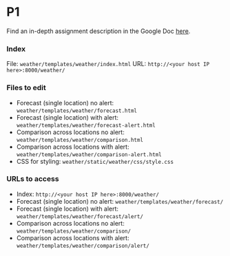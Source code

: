 # P1
Find an in-depth assignment description in the Google Doc [here](https://docs.google.com/document/d/1NkYk-5-kEvDQqUkZbKvcAOOfTQlVvTU36g0f_EcGxmA/edit?usp=sharing). 

### Index
File: `weather/templates/weather/index.html`
URL: `http://<your host IP here>:8000/weather/`

### Files to edit
* Forecast (single location) no alert: `weather/templates/weather/forecast.html`
* Forecast (single location) with alert: `weather/templates/weather/forecast-alert.html`
* Comparison across locations no alert: `weather/templates/weather/comparison.html`
* Comparison across locations with alert: `weather/templates/weather/comparison-alert.html`
* CSS for styling: `weather/static/weather/css/style.css`

### URLs to access
* Index: `http://<your host IP here>:8000/weather/`
* Forecast (single location) no alert: `weather/templates/weather/forecast/`
* Forecast (single location) with alert: `weather/templates/weather/forecast/alert/`
* Comparison across locations no alert: `weather/templates/weather/comparison/`
* Comparison across locations with alert: `weather/templates/weather/comparison/alert/`
